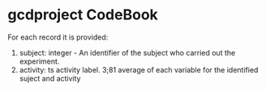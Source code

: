 gcdproject CodeBook
==========


For each record it is provided:


1. subject: integer - An identifier of the subject who carried out the experiment. 
2. activity: ts activity label. 
3;81   average of each variable for the identified suject and activity

